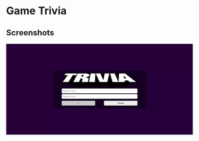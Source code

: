 # Game Trivia



## Screenshots

<div>
<img src="img-public/trivia.gif" alt="pagina" width=900>
</div>
